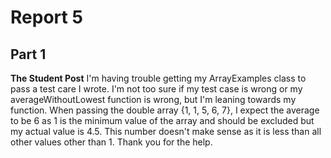 # Report 5
## Part 1
**The Student Post**
I'm having trouble getting my ArrayExamples class to pass a test care I wrote. I'm not too sure if my test case is wrong or my averageWithoutLowest function is wrong, but I'm leaning towards my function. When passing the double array {1, 1, 5, 6, 7}, I expect the average to be 6 as 1 is the minimum value of the array and should be excluded but my actual value is 4.5. This number doesn't make sense as it is less than all other values other than 1. Thank you for the help.
